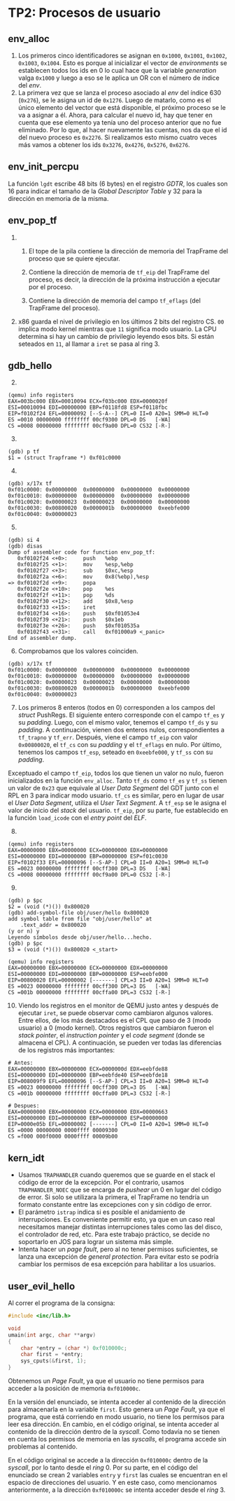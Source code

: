 TP2: Procesos de usuario
========================

env_alloc
---------

1. Los primeros cinco identificadores se asignan en `0x1000`, `0x1001`, `0x1002`, `0x1003`, `0x1004`. Esto es porque al inicializar el vector de _environments_ se establecen todos los ids en 0 lo cual hace que la variable _generation_ valga `0x1000` y luego a eso se le aplica un OR con el número de índice del _env_.
2. La primera vez que se lanza el proceso asociado al _env_ del índice 630 (`0x276`), se le asigna un id de `0x1276`. Luego de matarlo, como es el único elemento del vector que está disponible, el próximo proceso se le va a asignar a él. Ahora, para calcular el nuevo id, hay que tener en cuenta que ese elemento ya tenía uno del proceso anterior que no fue eliminado. Por lo que, al hacer nuevamente las cuentas, nos da que el id del nuevo proceso es `0x2276`. Si realizamos esto mismo cuatro veces más vamos a obtener los ids `0x3276`, `0x4276`, `0x5276`, `0x6276`.

env_init_percpu
---------------

La función `lgdt` escribe 48 bits (6 bytes) en el registro _GDTR_, los cuales son 16 para indicar el tamaño de la _Global Descriptor Table_ y 32 para la dirección en memoria de la misma.

env_pop_tf
----------

1. 
   1. El tope de la pila contiene la dirección de memoria del TrapFrame del proceso que se quiere ejecutar.

   2. Contiene la dirección de memoria de `tf_eip` del TrapFrame del proceso, es decir, la dirección de la próxima instrucción a ejecutar por el proceso.

   3. Contiene la dirección de memoria del campo `tf_eflags` (del TrapFrame del proceso).

2. x86 guarda el nivel de privilegio en los últimos 2 bits del registro CS. `00` implica modo kernel mientras que `11` significa modo usuario. La CPU determina si hay un cambio de privilegio leyendo esos bits. Si están seteados en `11`, al llamar a `iret` se pasa al ring 3.

gdb_hello
---------

2.
```
(qemu) info registers
EAX=003bc000 EBX=00010094 ECX=f03bc000 EDX=0000020f
ESI=00010094 EDI=00000000 EBP=f0118fd8 ESP=f0118fbc
EIP=f0102f24 EFL=00000092 [--S-A--] CPL=0 II=0 A20=1 SMM=0 HLT=0
ES =0010 00000000 ffffffff 00cf9300 DPL=0 DS   [-WA]
CS =0008 00000000 ffffffff 00cf9a00 DPL=0 CS32 [-R-]
```

3.
```
(gdb) p tf
$1 = (struct Trapframe *) 0xf01c0000
```

4.
```
(gdb) x/17x tf
0xf01c0000:	0x00000000	0x00000000	0x00000000	0x00000000
0xf01c0010:	0x00000000	0x00000000	0x00000000	0x00000000
0xf01c0020:	0x00000023	0x00000023	0x00000000	0x00000000
0xf01c0030:	0x00800020	0x0000001b	0x00000000	0xeebfe000
0xf01c0040:	0x00000023
```

5.
```
(gdb) si 4
(gdb) disas
Dump of assembler code for function env_pop_tf:
   0xf0102f24 <+0>:	    push   %ebp
   0xf0102f25 <+1>:  	mov    %esp,%ebp
   0xf0102f27 <+3>:	    sub    $0xc,%esp
   0xf0102f2a <+6>:	    mov    0x8(%ebp),%esp
=> 0xf0102f2d <+9>:	    popa   
   0xf0102f2e <+10>:	pop    %es
   0xf0102f2f <+11>:	pop    %ds
   0xf0102f30 <+12>:	add    $0x8,%esp
   0xf0102f33 <+15>:	iret   
   0xf0102f34 <+16>:	push   $0xf01053e4
   0xf0102f39 <+21>:	push   $0x1eb
   0xf0102f3e <+26>:	push   $0xf010535a
   0xf0102f43 <+31>:	call   0xf01000a9 <_panic>
End of assembler dump.
```

6. Comprobamos que los valores coinciden.
```
(gdb) x/17x tf
0xf01c0000:	0x00000000	0x00000000	0x00000000	0x00000000
0xf01c0010:	0x00000000	0x00000000	0x00000000	0x00000000
0xf01c0020:	0x00000023	0x00000023	0x00000000	0x00000000
0xf01c0030:	0x00800020	0x0000001b	0x00000000	0xeebfe000
0xf01c0040:	0x00000023
```

7. Los primeros 8 enteros (todos en 0) corresponden a los campos del _struct_ PushRegs. El siguiente entero corresponde con el campo `tf_es` y su _padding_. Luego, con el mismo valor, tenemos el campo `tf_ds` y su _padding_. A continuación, vienen dos enteros nulos, correspondientes a `tf_trapno` y `tf_err`. Después, viene el campo `tf_eip` con valor `0x00800020`, el `tf_cs` con su _padding_ y el `tf_eflags` en nulo. Por último, tenemos los campos `tf_esp`, seteado en `0xeebfe000`, y `tf_ss` con su _padding_.

Exceptuado el campo `tf_eip`, todos los que tienen un valor no nulo, fueron inicializados en la función `env_alloc`. Tanto `tf_ds` como `tf_es` y `tf_ss` tienen un valor de `0x23` que equivale al _User Data Segment_ del GDT junto con el RPL en 3 para indicar modo usuario. `tf_cs` es similar, pero en lugar de usar el _User Data Segment_, utiliza el _User Text Segment_. A `tf_esp` se le asigna el valor de inicio del _stack_ del usuario. `tf_eip`, por su parte, fue establecido en la función `load_icode` con el _entry point_ del _ELF_.

8.
```
(qemu) info registers
EAX=00000000 EBX=00000000 ECX=00000000 EDX=00000000
ESI=00000000 EDI=00000000 EBP=00000000 ESP=f01c0030
EIP=f0102f33 EFL=00000096 [--S-AP-] CPL=0 II=0 A20=1 SMM=0 HLT=0
ES =0023 00000000 ffffffff 00cff300 DPL=3 DS   [-WA]
CS =0008 00000000 ffffffff 00cf9a00 DPL=0 CS32 [-R-]
```

9.
```
(gdb) p $pc
$2 = (void (*)()) 0x800020
(gdb) add-symbol-file obj/user/hello 0x800020
add symbol table from file "obj/user/hello" at
	.text_addr = 0x800020
(y or n) y
Leyendo símbolos desde obj/user/hello...hecho.
(gdb) p $pc
$3 = (void (*)()) 0x800020 <_start>
```

```
(qemu) info registers
EAX=00000000 EBX=00000000 ECX=00000000 EDX=00000000
ESI=00000000 EDI=00000000 EBP=00000000 ESP=eebfe000
EIP=00800020 EFL=00000002 [-------] CPL=3 II=0 A20=1 SMM=0 HLT=0
ES =0023 00000000 ffffffff 00cff300 DPL=3 DS   [-WA]
CS =001b 00000000 ffffffff 00cffa00 DPL=3 CS32 [-R-]
```

10. Viendo los registros en el monitor de QEMU justo antes y después de ejecutar `iret`, se puede observar como cambiaron algunos valores. Entre ellos, de los más destacados es el CPL que paso de 3 (modo usuario) a 0 (modo kernel). Otros registros que cambiaron fueron el _stack pointer_, el _instruction pointer_ y el _code segment_ (donde se almacena el CPL). A continuación, se pueden ver todas las diferencias de los registros más importantes:
```
# Antes:
EAX=00000000 EBX=00000000 ECX=0000000d EDX=eebfde88
ESI=00000000 EDI=00000000 EBP=eebfde40 ESP=eebfde18
EIP=008009f9 EFL=00000096 [--S-AP-] CPL=3 II=0 A20=1 SMM=0 HLT=0
ES =0023 00000000 ffffffff 00cff300 DPL=3 DS   [-WA]
CS =001b 00000000 ffffffff 00cffa00 DPL=3 CS32 [-R-]
```

```
# Despues:
EAX=00000000 EBX=00000000 ECX=00000000 EDX=00000663
ESI=00000000 EDI=00000000 EBP=00000000 ESP=00000000
EIP=0000e05b EFL=00000002 [-------] CPL=0 II=0 A20=1 SMM=0 HLT=0
ES =0000 00000000 0000ffff 00009300
CS =f000 000f0000 0000ffff 00009b00
```

kern_idt
---------

- Usamos `TRAPHANDLER` cuando queremos que se guarde en el stack el código de error de la excepción. Por el contrario, usamos `TRAPHANDLER_NOEC` que se encarga de _pushear_ un 0 en lugar del código de error. Si solo se utilizara la primera, el TrapFrame no tendría un formato constante entre las excepciones con y sin código de error.
- El parámetro `istrap` indica si es posible el anidamiento de interrupciones. Es conveniente permitir esto, ya que en un caso real necesitamos manejar distintas interrupciones tales como las del disco, el controlador de red, etc. Para este trabajo práctico, se decide no soportarlo en JOS para lograr un sistema más simple.
- Intenta hacer un _page fault_, pero al no tener permisos suficientes, se lanza una excepción de _general protection_. Para evitar esto se podría cambiar los permisos de esa excepción para habilitar a los usuarios.

user_evil_hello
----------------

Al correr el programa de la consigna:
```c
#include <inc/lib.h>

void
umain(int argc, char **argv)
{
    char *entry = (char *) 0xf010000c;
    char first = *entry;
    sys_cputs(&first, 1);
}
```
Obtenemos un _Page Fault_, ya que el usuario no tiene permisos para acceder a la posición de memoria `0xf010000c`.

En la versión del enunciado, se intenta acceder al contenido de la dirección para almacenarla en la variable `first`. Esto genera un _Page Fault_, ya que el programa, que está corriendo en modo usuario, no tiene los permisos para leer esa dirección. En cambio, en el código original, se intenta acceder al contenido de la dirección dentro de la _syscall_. Como todavía no se tienen en cuenta los permisos de memoria en las _syscalls_, el programa accede sin problemas al contenido.

En el código original se accede a la dirección `0xf010000c` dentro de la _syscall_, por lo tanto desde el _ring_ 0. Por su parte, en el código del enunciado se crean 2 variables `entry` y `first` las cuales se encuentran en el espacio de direcciones del usuario. Y en este caso, como mencionamos anteriormente, a la dirección `0xf010000c` se intenta acceder desde el _ring_ 3.
